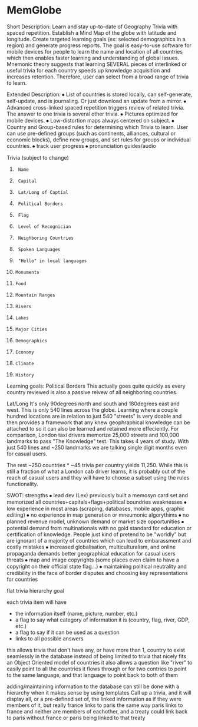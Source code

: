 # MemGlobe

Short Description:
Learn and stay up-to-date of Geography Trivia with spaced repetition. Establish a Mind Map of the globe with latitude and longitude. Create targeted learning goals (ex: selected demographics in a region) and generate progress reports. 
The goal is easy-to-use software for mobile devices for people to learn the name and location of all countries which then enables faster learning and understanding of global issues. 
Mnemonic theory suggests that learning SEVERAL pieces of interlinked or useful trivia for each country speeds up knowledge acquisition and increases retention. Therefore, user can select from a broad range of trivia to learn.

Extended Description:
⦁	List of countries is stored locally, can self-generate, self-update, and is journaling. Or just download an update from a mirror. 
⦁	Advanced cross-linked spaced repetition  triggers review of related trivia. The answer to one trivia is several other trivia.
⦁	Pictures optimized for mobile devices.
⦁	Low-distortion maps always centered on subject.
⦁	Country and Group-based rules for determining which Trivia to learn. User can use pre-defined groups (such as continents, alliances, cultural or economic blocks), define new groups, and set rules for groups or individual countries.
⦁	track user progress
⦁	pronunciation guides/audio

Trivia (subject to change)
1.		Name
2.		Capital
3.		Lat/Long of Captial
4.		Political Borders
5.		Flag
6.		Level of Recognician
7.		Neighboring Countries
8.		Spoken Languages
9.		"Hello" in local languages
10.		Monuments
11.		Food
12.		Mountain Ranges
13.		Rivers
14.		Lakes
15.		Major Cities
16.		Demographics
17.		Economy
18.		Climate
19.		History

Learning goals:	
Political Borders
This actually goes quite quickly as every country reviewed is also a passive reivew of all neighboring countries.

Lat/Long
It's only 90degrees north and south and 180degrees east and west. This is only 540 lines across the globe. Learning where a couple hundred locations are in relation to just 540 "streets" is very doable and then provides a framework that any knew geophraphical knowledge can be attached to so it can also be learned and retained more effeciently. For comparison, London taxi drivers memorize 25,000 streets and 100,000 landmarks to pass "The Knowledge" test. This takes 4 years of study. With just 540 lines and ~250 landmarks we are talking single digit months even for casual users.

The rest
~250 countries * ~45 trivia per country yields 11,250. While this is still a fraction of what a London cab driver learns, it is probably out of the reach of casual users and they will have to choose a subset using the rules functionality. 

SWOT:
strengths
⦁	lead dev (Lex) previously built a memosyn card set and memorized all countries+capitals+flags+political boundries
weaknesses
⦁	low experience in most areas (scraping, databases, mobile apps, graphic editing) 
⦁	no experience in map generation or mneumonic algorythims
⦁	no planned revenue model, unknown demand or market size
opportunities
⦁	potential demand from multinationals with no gold standard for education or certification of knowledge. People just kind of pretend to be "worldly" but are ignorant of a majority of countries which can lead to embarassment and costly mistakes
⦁	increased globalisation, multiculturalism, and online propaganda demands better geographical education for casual users
threats
⦁	map and image copyrights (some places even claim to have a copyright on their official state flag...)
⦁	maintaining political neutrality and credibility in the face of border disputes and choosing key representations for countries


flat trivia hierarchy goal

each trivia item will have
- the information itself (name, picture, number, etc.)
- a flag to say what category of information it is (country, flag, river, GDP, etc.)
- a flag to say if it can be used as a question
- links to all possible answers

this allows trivia that don't have any, or have more than 1, country to exist seamlessly in the database instead of being limited to trivia that nicely fits an Object Oriented model of countries
it also allows a question like "river" to easily point to all the countries it flows through
or for two contries to point to the same language, and that language to point back to both of them

adding/maintaining information to the database can still be done with a hierarchy when it makes sense by using templates
Call up a trivia, and it will display all, or a pre-defined set of, the linked information as if they were members of it, but really france links to paris the same way paris links to france and neither are members of eachother, and a treaty could link back to paris without france or paris being linked to that treaty

